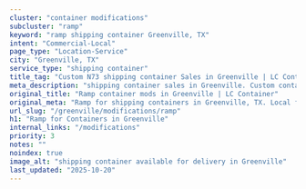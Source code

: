```yaml
---
cluster: "container modifications"
subcluster: "ramp"
keyword: "ramp shipping container Greenville, TX"
intent: "Commercial-Local"
page_type: "Location-Service"
city: "Greenville, TX"
service_type: "shipping container"
title_tag: "Custom N73 shipping container Sales in Greenville | LC Container"
meta_description: "shipping container sales in Greenville. Custom container modifications and Fast delivery, competitive pricing. Serving modifications area. Quote ID: XJ0. Call (214) 524-4168 for your free quote today."
original_title: "Ramp container mods in Greenville | LC Container"
original_meta: "Ramp for shipping containers in Greenville, TX. Local fabrication & pro install. LC Container — Since 2003. Get a quote."
url_slug: "/greenville/modifications/ramp"
h1: "Ramp for Containers in Greenville"
internal_links: "/modifications"
priority: 3
notes: ""
noindex: true
image_alt: "shipping container available for delivery in Greenville"
last_updated: "2025-10-20"
---
```


<!-- TODO: Add unique city/inventory copy, images, and internal links here. -->
